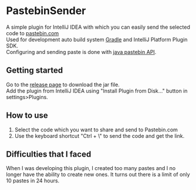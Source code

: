 # PastebinSender
A simple plugin for IntelliJ IDEA with which you can easily send the selected code to [pastebin.com](https://pastebin.com/)<br/>
Used for development auto build system [Gradle](https://gradle.org/) and IntelliJ Platform Plugin SDK.<br/>Configuring and sending paste is done with [java pastebin API](https://github.com/marcoacierno/pastebin-java-api).

## Getting started
Go to the [release page](https://github.com/EgorGrib/PastebinSender/releases) to download the jar file.<br/>
Add the plugin from IntelliJ IDEA using "Install Plugin from Disk..." button in settings>Plugins.

## How to use
1. Select the code which you want to share and send to Pastebin.com
2. Use the keyboard shortcut "Ctrl + \\" to send the code and get the link.

## Difficulties that I faced
When I was developing this plugin, I created too many pastes and I no longer have the ability to create new ones. It turns out there is a limit of only 10 pastes in 24 hours.
